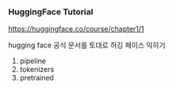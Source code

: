 ### HuggingFace Tutorial
https://huggingface.co/course/chapter1/1

hugging face 공식 문서를 토대로 허깅 페이스 익히기 
1. pipeline
2. tokenizers
3. pretrained
